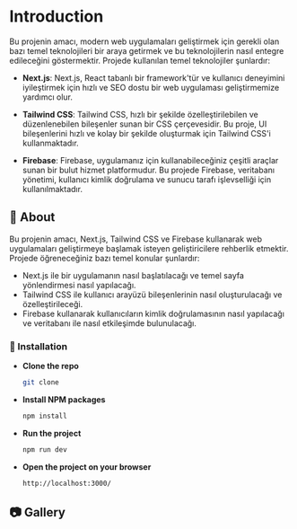 # Introduction

Bu projenin amacı, modern web uygulamaları geliştirmek için gerekli olan bazı temel teknolojileri bir araya getirmek ve bu teknolojilerin nasıl entegre edileceğini göstermektir. Projede kullanılan temel teknolojiler şunlardır:

- **Next.js**: Next.js, React tabanlı bir framework'tür ve kullanıcı deneyimini iyileştirmek için hızlı ve SEO dostu bir web uygulaması geliştirmemize yardımcı olur.

- **Tailwind CSS**: Tailwind CSS, hızlı bir şekilde özelleştirilebilen ve düzenlenebilen bileşenler sunan bir CSS çerçevesidir. Bu proje, UI bileşenlerini hızlı ve kolay bir şekilde oluşturmak için Tailwind CSS'i kullanmaktadır.

- **Firebase**: Firebase, uygulamanız için kullanabileceğiniz çeşitli araçlar sunan bir bulut hizmet platformudur. Bu projede Firebase, veritabanı yönetimi, kullanıcı kimlik doğrulama ve sunucu tarafı işlevselliği için kullanılmaktadır.



##  :beginner: About

Bu projenin amacı, Next.js, Tailwind CSS ve Firebase kullanarak web uygulamaları geliştirmeye başlamak isteyen geliştiricilere rehberlik etmektir. Projede öğreneceğiniz bazı temel konular şunlardır:

- Next.js ile bir uygulamanın nasıl başlatılacağı ve temel sayfa yönlendirmesi nasıl yapılacağı.
- Tailwind CSS ile kullanıcı arayüzü bileşenlerinin nasıl oluşturulacağı ve özelleştirileceği.
- Firebase kullanarak kullanıcıların kimlik doğrulamasının nasıl yapılacağı ve veritabanı ile nasıl etkileşimde bulunulacağı.


###  :electric_plug: Installation
- <strong>Clone the repo</strong>

  ```sh
  git clone
  ```

- <strong>Install NPM packages</strong>

  ```sh
  npm install
  ```

- <strong>Run the project</strong>

  ```sh
  npm run dev
  ```

- <strong>Open the project on your browser</strong>

  ```sh
  http://localhost:3000/
  ```


##  :camera: Gallery



